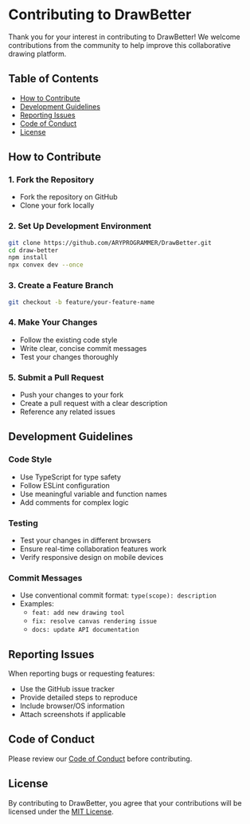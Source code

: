 # Contributing to DrawBetter

Thank you for your interest in contributing to DrawBetter! We welcome contributions from the community to help improve this collaborative drawing platform.

## Table of Contents

- [How to Contribute](#how-to-contribute)
- [Development Guidelines](#development-guidelines)
- [Reporting Issues](#reporting-issues)
- [Code of Conduct](#code-of-conduct)
- [License](#license)

## How to Contribute

### 1. Fork the Repository

- Fork the repository on GitHub
- Clone your fork locally

### 2. Set Up Development Environment

```bash
git clone https://github.com/ARYPROGRAMMER/DrawBetter.git
cd draw-better
npm install
npx convex dev --once
```

### 3. Create a Feature Branch

```bash
git checkout -b feature/your-feature-name
```

### 4. Make Your Changes

- Follow the existing code style
- Write clear, concise commit messages
- Test your changes thoroughly

### 5. Submit a Pull Request

- Push your changes to your fork
- Create a pull request with a clear description
- Reference any related issues

## Development Guidelines

### Code Style

- Use TypeScript for type safety
- Follow ESLint configuration
- Use meaningful variable and function names
- Add comments for complex logic

### Testing

- Test your changes in different browsers
- Ensure real-time collaboration features work
- Verify responsive design on mobile devices

### Commit Messages

- Use conventional commit format: `type(scope): description`
- Examples:
  - `feat: add new drawing tool`
  - `fix: resolve canvas rendering issue`
  - `docs: update API documentation`

## Reporting Issues

When reporting bugs or requesting features:

- Use the GitHub issue tracker
- Provide detailed steps to reproduce
- Include browser/OS information
- Attach screenshots if applicable

## Code of Conduct

Please review our [Code of Conduct](CODE_OF_CONDUCT.md) before contributing.

## License

By contributing to DrawBetter, you agree that your contributions will be licensed under the [MIT License](LICENSE).